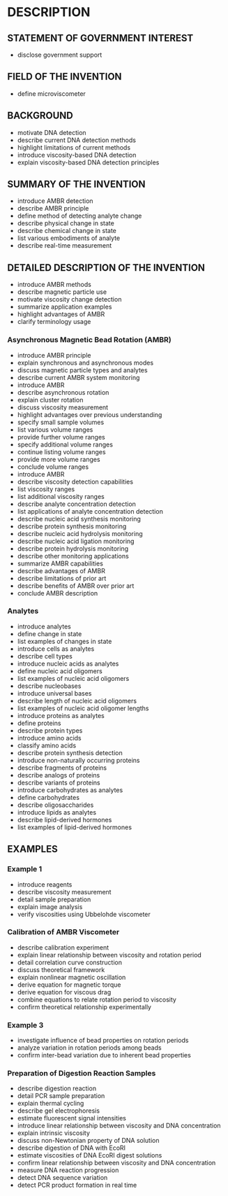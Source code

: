 # DESCRIPTION

## STATEMENT OF GOVERNMENT INTEREST

- disclose government support

## FIELD OF THE INVENTION

- define microviscometer

## BACKGROUND

- motivate DNA detection
- describe current DNA detection methods
- highlight limitations of current methods
- introduce viscosity-based DNA detection
- explain viscosity-based DNA detection principles

## SUMMARY OF THE INVENTION

- introduce AMBR detection
- describe AMBR principle
- define method of detecting analyte change
- describe physical change in state
- describe chemical change in state
- list various embodiments of analyte
- describe real-time measurement

## DETAILED DESCRIPTION OF THE INVENTION

- introduce AMBR methods
- describe magnetic particle use
- motivate viscosity change detection
- summarize application examples
- highlight advantages of AMBR
- clarify terminology usage

### Asynchronous Magnetic Bead Rotation (AMBR)

- introduce AMBR principle
- explain synchronous and asynchronous modes
- discuss magnetic particle types and analytes
- describe current AMBR system monitoring
- introduce AMBR
- describe asynchronous rotation
- explain cluster rotation
- discuss viscosity measurement
- highlight advantages over previous understanding
- specify small sample volumes
- list various volume ranges
- provide further volume ranges
- specify additional volume ranges
- continue listing volume ranges
- provide more volume ranges
- conclude volume ranges
- introduce AMBR
- describe viscosity detection capabilities
- list viscosity ranges
- list additional viscosity ranges
- describe analyte concentration detection
- list applications of analyte concentration detection
- describe nucleic acid synthesis monitoring
- describe protein synthesis monitoring
- describe nucleic acid hydrolysis monitoring
- describe nucleic acid ligation monitoring
- describe protein hydrolysis monitoring
- describe other monitoring applications
- summarize AMBR capabilities
- describe advantages of AMBR
- describe limitations of prior art
- describe benefits of AMBR over prior art
- conclude AMBR description

### Analytes

- introduce analytes
- define change in state
- list examples of changes in state
- introduce cells as analytes
- describe cell types
- introduce nucleic acids as analytes
- define nucleic acid oligomers
- list examples of nucleic acid oligomers
- describe nucleobases
- introduce universal bases
- describe length of nucleic acid oligomers
- list examples of nucleic acid oligomer lengths
- introduce proteins as analytes
- define proteins
- describe protein types
- introduce amino acids
- classify amino acids
- describe protein synthesis detection
- introduce non-naturally occurring proteins
- describe fragments of proteins
- describe analogs of proteins
- describe variants of proteins
- introduce carbohydrates as analytes
- define carbohydrates
- describe oligosaccharides
- introduce lipids as analytes
- describe lipid-derived hormones
- list examples of lipid-derived hormones

## EXAMPLES

### Example 1

- introduce reagents
- describe viscosity measurement
- detail sample preparation
- explain image analysis
- verify viscosities using Ubbelohde viscometer

### Calibration of AMBR Viscometer

- describe calibration experiment
- explain linear relationship between viscosity and rotation period
- detail correlation curve construction
- discuss theoretical framework
- explain nonlinear magnetic oscillation
- derive equation for magnetic torque
- derive equation for viscous drag
- combine equations to relate rotation period to viscosity
- confirm theoretical relationship experimentally

### Example 3

- investigate influence of bead properties on rotation periods
- analyze variation in rotation periods among beads
- confirm inter-bead variation due to inherent bead properties

### Preparation of Digestion Reaction Samples

- describe digestion reaction
- detail PCR sample preparation
- explain thermal cycling
- describe gel electrophoresis
- estimate fluorescent signal intensities
- introduce linear relationship between viscosity and DNA concentration
- explain intrinsic viscosity
- discuss non-Newtonian property of DNA solution
- describe digestion of DNA with EcoRI
- estimate viscosities of DNA EcoRI digest solutions
- confirm linear relationship between viscosity and DNA concentration
- measure DNA reaction progression
- detect DNA sequence variation
- detect PCR product formation in real time

